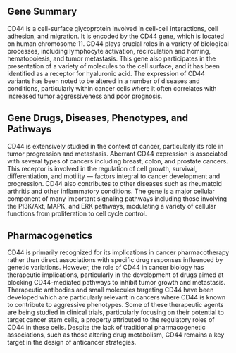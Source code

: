 ## Gene Summary
CD44 is a cell-surface glycoprotein involved in cell-cell interactions, cell adhesion, and migration. It is encoded by the CD44 gene, which is located on human chromosome 11. CD44 plays crucial roles in a variety of biological processes, including lymphocyte activation, recirculation and homing, hematopoiesis, and tumor metastasis. This gene also participates in the presentation of a variety of molecules to the cell surface, and it has been identified as a receptor for hyaluronic acid. The expression of CD44 variants has been noted to be altered in a number of diseases and conditions, particularly within cancer cells where it often correlates with increased tumor aggressiveness and poor prognosis.

## Gene Drugs, Diseases, Phenotypes, and Pathways
CD44 is extensively studied in the context of cancer, particularly its role in tumor progression and metastasis. Aberrant CD44 expression is associated with several types of cancers including breast, colon, and prostate cancers. This receptor is involved in the regulation of cell growth, survival, differentiation, and motility — factors integral to cancer development and progression. CD44 also contributes to other diseases such as rheumatoid arthritis and other inflammatory conditions. The gene is a major cellular component of many important signaling pathways including those involving the PI3K/Akt, MAPK, and ERK pathways, modulating a variety of cellular functions from proliferation to cell cycle control.

## Pharmacogenetics
CD44 is primarily recognized for its implications in cancer pharmacotherapy rather than direct associations with specific drug responses influenced by genetic variations. However, the role of CD44 in cancer biology has therapeutic implications, particularly in the development of drugs aimed at blocking CD44-mediated pathways to inhibit tumor growth and metastasis. Therapeutic antibodies and small molecules targeting CD44 have been developed which are particularly relevant in cancers where CD44 is known to contribute to aggressive phenotypes. Some of these therapeutic agents are being studied in clinical trials, particularly focusing on their potential to target cancer stem cells, a property attributed to the regulatory roles of CD44 in these cells. Despite the lack of traditional pharmacogenetic associations, such as those altering drug metabolism, CD44 remains a key target in the design of anticancer strategies.